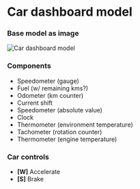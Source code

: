 # Car dashboard model

### Base model as image
![Car dashboard model](https://0.s3.envato.com/files/29882062/Sports%20Car%20Acceleration_590x300.jpg "Car dashboard model")

### Components
* Speedometer (gauge)
* Fuel (w/ remaining kms?)
* Odometer (km counter)
* Current shift
* Speedometer (absolute value)
* Clock
* Thermometer (environment temperature)
* Tachometer (rotation counter)
* Thermometer (engine temperature)


### Car controls
* **[W]** Accelerate
* **[S]** Brake
